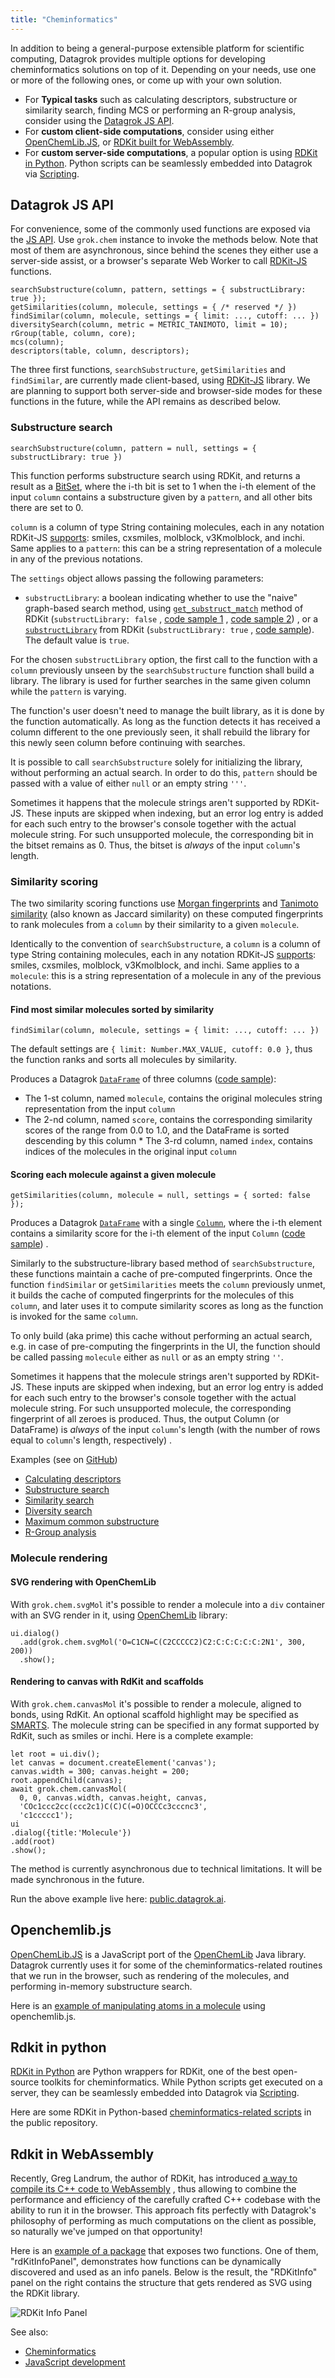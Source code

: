 ```yaml
---
title: "Cheminformatics"
---
```


In addition to being a general-purpose extensible platform for scientific computing, Datagrok provides multiple options
for developing cheminformatics solutions on top of it. Depending on your needs, use one or more of the following ones,
or come up with your own solution.

* For **Typical tasks** such as calculating descriptors, substructure or similarity search, finding MCS or performing an
  R-group analysis, consider using the [Datagrok JS API](#datagrok-js-api).
* For **custom client-side computations**, consider using either [OpenChemLib.JS](#openchemlibjs),
  or [RDKit built for WebAssembly](#rdkit-in-webassembly).
* For **custom server-side computations**, a popular option is using
  [RDKit in Python](#rdkit-in-python). Python scripts can be seamlessly embedded into Datagrok
  via [Scripting](../../../compute/scripting.md).

## Datagrok JS API

For convenience, some of the commonly used functions are exposed via the [JS API](../../js-api.md). Use `grok.chem`
instance to invoke the methods below. Note that most of them are asynchronous, since behind the scenes they either use a
server-side assist, or a browser's separate Web Worker to call [RDKit-JS](https://github.com/rdkit/RDKitjs) functions.

```
searchSubstructure(column, pattern, settings = { substructLibrary: true });
getSimilarities(column, molecule, settings = { /* reserved */ })
findSimilar(column, molecule, settings = { limit: ..., cutoff: ... })
diversitySearch(column, metric = METRIC_TANIMOTO, limit = 10);
rGroup(table, column, core);
mcs(column);
descriptors(table, column, descriptors);
```

The three first functions, `searchSubstructure`, `getSimilarities` and `findSimilar`, are currently made client-based,
using [RDKit-JS](https://github.com/rdkit/RDKitjs) library. We are planning to support both server-side and browser-side
modes for these functions in the future, while the API remains as described below.

### Substructure search

`searchSubstructure(column, pattern = null, settings = { substructLibrary: true })`

This function performs substructure search using RDKit, and returns a result as a [BitSet](../../js-api.md#bitset),
where the i-th bit is set to 1 when the i-th element of the input `column` contains a substructure given by a `pattern`,
and all other bits there are set to 0.

`column` is a column of type String containing molecules, each in any notation
RDKit-JS [supports](https://github.com/rdkit/rdkit/blob/master/Code/MinimalLib/minilib.h): smiles, cxsmiles, molblock,
v3Kmolblock, and inchi. Same applies to a `pattern`: this can be a string representation of a molecule in any of the
previous notations.

The `settings` object allows passing the following parameters:

* `substructLibrary`: a boolean indicating whether to use the "naive" graph-based search method,
  using [`get_substruct_match`](https://www.rdkit.org/docs/source/rdkit.Chem.rdchem.html) method of
  RDKit (`substructLibrary: false`
  , [code sample 1](https://public.datagrok.ai/js/samples/domains/chem/substructure-search-simple)
  , [code sample 2](https://public.datagrok.ai/js/samples/domains/chem/substructure-search-library))
  , or a [`substructLibrary`](https://rdkit.blogspot.com/2018/02/introducing-substructlibrary.html)
  from RDKit (`substructLibrary: true`
  , [code sample](https://public.datagrok.ai/js/samples/domains/chem/substructure-search-library)). The default value
  is `true`.

For the chosen `substructLibrary` option, the first call to the function with a `column` previously unseen by
the `searchSubstructure` function shall build a library. The library is used for further searches in the same given
column while the `pattern` is varying.

The function's user doesn't need to manage the built library, as it is done by the function automatically. As long as
the function detects it has received a column different to the one previously seen, it shall rebuild the library for
this newly seen column before continuing with searches.

It is possible to call `searchSubstructure` solely for initializing the library, without performing an actual search. In
order to do this, `pattern` should be passed with a value of either `null` or an empty string `'''`.

Sometimes it happens that the molecule strings aren't supported by RDKit-JS. These inputs are skipped when indexing, but
an error log entry is added for each such entry to the browser's console together with the actual molecule string. For
such unsupported molecule, the corresponding bit in the bitset remains as 0. Thus, the bitset is *always* of the
input `column`'s length.

### Similarity scoring

The two similarity scoring functions
use [Morgan fingerprints](https://www.rdkit.org/docs/GettingStartedInPython.html#morgan-fingerprints-circular-fingerprints)
and [Tanimoto similarity](https://en.wikipedia.org/wiki/Chemical_similarity) (also known as Jaccard similarity) on these
computed fingerprints to rank molecules from a `column` by their similarity to a given `molecule`.

Identically to the convention of `searchSubstructure`, a `column` is a column of type String containing molecules, each
in any notation RDKit-JS [supports](https://github.com/rdkit/rdkit/blob/master/Code/MinimalLib/minilib.h): smiles,
cxsmiles, molblock, v3Kmolblock, and inchi. Same applies to a `molecule`: this is a string representation of a molecule
in any of the previous notations.

#### Find most similar molecules sorted by similarity

`findSimilar(column, molecule, settings = { limit: ..., cutoff: ... })`

The default settings are `{ limit: Number.MAX_VALUE, cutoff: 0.0 }`, thus the function ranks and sorts all molecules by
similarity.

Produces a Datagrok [`DataFrame`](https://datagrok.ai/js-api/classes/dg.DataFrame) of three
columns ([code sample](https://public.datagrok.ai/js/samples/domains/chem/similarity-scoring-sorted)):

* The 1-st column, named `molecule`, contains the original molecules string representation from the input `column`
* The 2-nd column, named `score`, contains the corresponding similarity scores of the range from 0.0 to 1.0, and the
  DataFrame is sorted descending by this column * The 3-rd column, named `index`, contains indices of the molecules in
  the original input `column`

#### Scoring each molecule against a given molecule

`getSimilarities(column, molecule = null, settings = { sorted: false });`

Produces a Datagrok [`DataFrame`](https://datagrok.ai/js-api/classes/dg.DataFrame) with a
single [`Column`](https://datagrok.ai/js-api/classes/dg.Column), where the i-th element contains a similarity score for
the i-th element of the
input `Column` ([code sample](https://public.datagrok.ai/js/samples/domains/chem/similarity-scoring-scores))
.

Similarly to the substructure-library based method of `searchSubstructure`, these functions maintain a cache of
pre-computed fingerprints. Once the function `findSimilar` or `getSimilarities` meets the `column` previously unmet, it
builds the cache of computed fingerprints for the molecules of this `column`, and later uses it to compute similarity
scores as long as the function is invoked for the same `column`.

To only build (aka prime) this cache without performing an actual search, e.g. in case of pre-computing the fingerprints
in the UI, the function should be called passing `molecule` either as `null` or as an empty string `''`.

Sometimes it happens that the molecule strings aren't supported by RDKit-JS. These inputs are skipped when indexing, but
an error log entry is added for each such entry to the browser's console together with the actual molecule string. For
such unsupported molecule, the corresponding fingerprint of all zeroes is produced. Thus, the output Column (or
DataFrame) is *always* of the input `column`'s length (with the number of rows equal to `column`'s length, respectively)
.

Examples (see on [GitHub](https://github.com/datagrok-ai/public/tree/master/packages/ApiSamples/scripts/domains/chem))

* [Calculating descriptors](https://public.datagrok.ai/js/samples/domains/chem/descriptors)
* [Substructure search](https://public.datagrok.ai/js/samples/domains/chem/substructure-search)
* [Similarity search](https://public.datagrok.ai/js/samples/domains/chem/similarity-search)
* [Diversity search](https://public.datagrok.ai/js/samples/domains/chem/diversity-search)
* [Maximum common substructure](https://public.datagrok.ai/js/samples/domains/chem/mcs)
* [R-Group analysis](https://public.datagrok.ai/js/samples/domains/chem/r-group)

### Molecule rendering

#### SVG rendering with OpenChemLib

With `grok.chem.svgMol` it's possible to render a molecule into a `div` container with an SVG render in it,
using [OpenChemLib](https://github.com/cheminfo/openchemlib-js) library:

```
ui.dialog()
  .add(grok.chem.svgMol('O=C1CN=C(C2CCCCC2)C2:C:C:C:C:C:2N1', 300, 200))
  .show();
```

#### Rendering to canvas with RdKit and scaffolds

With `grok.chem.canvasMol` it's possible to render a molecule, aligned to bonds, using RdKit. An optional scaffold
highlight may be specified as
[SMARTS](https://en.wikipedia.org/wiki/SMILES_arbitrary_target_specification). The molecule string can be specified in
any format supported by RdKit, such as smiles or inchi. Here is a complete example:

```
let root = ui.div();
let canvas = document.createElement('canvas');
canvas.width = 300; canvas.height = 200;
root.appendChild(canvas);
await grok.chem.canvasMol(
  0, 0, canvas.width, canvas.height, canvas,
  'COc1ccc2cc(ccc2c1)C(C)C(=O)OCCCc3cccnc3',
  'c1ccccc1');
ui
.dialog({title:'Molecule'})
.add(root)
.show();
```

The method is currently asynchronous due to technical limitations. It will be made synchronous in the future.

Run the above example live here: [public.datagrok.ai](https://public.datagrok.ai).

## Openchemlib.js

[OpenChemLib.JS](https://github.com/cheminfo/openchemlib-js) is a JavaScript port of the
[OpenChemLib](https://github.com/actelion/openchemlib) Java library. Datagrok currently uses it for some of the
cheminformatics-related routines that we run in the browser, such as rendering of the molecules, and performing
in-memory substructure search.

Here is
an [example of manipulating atoms in a molecule](https://public.datagrok.ai/js/samples/domains/chem/mol-atoms-bonds)
using openchemlib.js.

## Rdkit in python

[RDKit in Python](https://www.rdkit.org/docs/GettingStartedInPython.html) are Python wrappers for RDKit, one of the best
open-source toolkits for cheminformatics. While Python scripts get executed on a server, they can be seamlessly embedded
into Datagrok via [Scripting](../../../compute/scripting.md).

Here are some RDKit in
Python-based [cheminformatics-related scripts](https://github.com/datagrok-ai/public/tree/master/packages/Chem/scripts)
in the public repository.

## Rdkit in WebAssembly

Recently, Greg Landrum, the author of RDKit, has introduced
[a way to compile its C++ code to WebAssembly](https://rdkit.blogspot.com/2019/11/introducing-new-rdkit-javascript.html)
, thus allowing to combine the performance and efficiency of the carefully crafted C++ codebase with the ability to run
it in the browser. This approach fits perfectly with Datagrok's philosophy of performing as much computations on the
client as possible, so naturally we've jumped on that opportunity!

Here is an [example of a package](https://github.com/datagrok-ai/public/tree/master/packages/Chem)
that exposes two functions. One of them, "rdKitInfoPanel", demonstrates how functions can be dynamically discovered and
used as an info panels. Below is the result, the "RDKitInfo" panel on the right contains the structure that gets
rendered as SVG using the RDKit library.

![RDKit Info Panel](rdkit-info-panel.png)

See also:

* [Cheminformatics](../../../datagrok/solutions/domains/chem/chem.md)
* [JavaScript development](../../develop.md)
